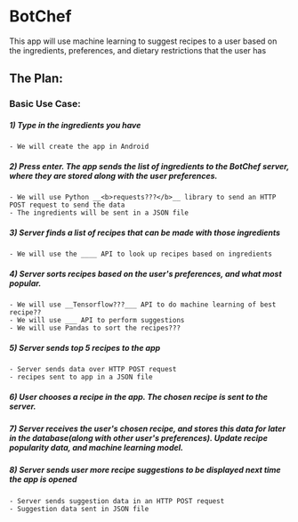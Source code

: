 # BotChef
This app will use machine learning to suggest recipes to a user based on the ingredients, preferences, and dietary restrictions that the user has

## The Plan:

### Basic Use Case:
##### 1) Type in the ingredients you have
	- We will create the app in Android
	
##### 2) Press enter. The app sends the list of ingredients to the BotChef server, where they are stored along with the user preferences.
	- We will use Python __<b>requests???</b>__ library to send an HTTP POST request to send the data
	- The ingredients will be sent in a JSON file
	
##### 3) Server finds a list of recipes that can be made with those ingredients
	- We will use the ____ API to look up recipes based on ingredients
	
##### 4) Server sorts recipes based on the user's preferences, and what most popular.
	- We will use __Tensorflow???___ API to do machine learning of best recipe??
	- We will use ___ API to perform suggestions
	- We will use Pandas to sort the recipes???
	
##### 5) Server sends top 5 recipes to the app
	- Server sends data over HTTP POST request
	- recipes sent to app in a JSON file
	
##### 6) User chooses a recipe in the app. The chosen recipe is sent to the server.

##### 7) Server receives the user's chosen recipe, and stores this data for later in the database(along with other user's preferences). Update recipe popularity data, and machine learning model.

##### 8) Server sends user more recipe suggestions to be displayed next time the app is opened
	- Server sends suggestion data in an HTTP POST request
	- Suggestion data sent in JSON file